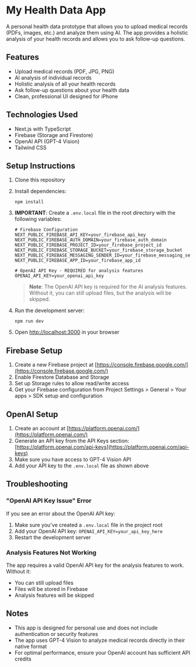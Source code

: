 # My Health Data App

A personal health data prototype that allows you to upload medical records (PDFs, images, etc.) and analyze them using AI. The app provides a holistic analysis of your health records and allows you to ask follow-up questions.

## Features

- Upload medical records (PDF, JPG, PNG)
- AI analysis of individual records
- Holistic analysis of all your health records
- Ask follow-up questions about your health data
- Clean, professional UI designed for iPhone

## Technologies Used

- Next.js with TypeScript
- Firebase (Storage and Firestore)
- OpenAI API (GPT-4 Vision)
- Tailwind CSS

## Setup Instructions

1. Clone this repository
2. Install dependencies:
   ```
   npm install
   ```
3. **IMPORTANT**: Create a `.env.local` file in the root directory with the following variables:
   ```
   # Firebase Configuration
   NEXT_PUBLIC_FIREBASE_API_KEY=your_firebase_api_key
   NEXT_PUBLIC_FIREBASE_AUTH_DOMAIN=your_firebase_auth_domain
   NEXT_PUBLIC_FIREBASE_PROJECT_ID=your_firebase_project_id
   NEXT_PUBLIC_FIREBASE_STORAGE_BUCKET=your_firebase_storage_bucket
   NEXT_PUBLIC_FIREBASE_MESSAGING_SENDER_ID=your_firebase_messaging_sender_id
   NEXT_PUBLIC_FIREBASE_APP_ID=your_firebase_app_id

   # OpenAI API Key - REQUIRED for analysis features
   OPENAI_API_KEY=your_openai_api_key
   ```
   
   > **Note**: The OpenAI API key is required for the AI analysis features. Without it, you can still upload files, but the analysis will be skipped.

4. Run the development server:
   ```
   npm run dev
   ```
5. Open [http://localhost:3000](http://localhost:3000) in your browser

## Firebase Setup

1. Create a new Firebase project at [https://console.firebase.google.com/](https://console.firebase.google.com/)
2. Enable Firestore Database and Storage
3. Set up Storage rules to allow read/write access
4. Get your Firebase configuration from Project Settings > General > Your apps > SDK setup and configuration

## OpenAI Setup

1. Create an account at [https://platform.openai.com/](https://platform.openai.com/)
2. Generate an API key from the API Keys section: [https://platform.openai.com/api-keys](https://platform.openai.com/api-keys)
3. Make sure you have access to GPT-4 Vision API
4. Add your API key to the `.env.local` file as shown above

## Troubleshooting

### "OpenAI API Key Issue" Error

If you see an error about the OpenAI API key:

1. Make sure you've created a `.env.local` file in the project root
2. Add your OpenAI API key: `OPENAI_API_KEY=your_api_key_here`
3. Restart the development server

### Analysis Features Not Working

The app requires a valid OpenAI API key for the analysis features to work. Without it:
- You can still upload files
- Files will be stored in Firebase
- Analysis features will be skipped

## Notes

- This app is designed for personal use and does not include authentication or security features
- The app uses GPT-4 Vision to analyze medical records directly in their native format
- For optimal performance, ensure your OpenAI account has sufficient API credits 